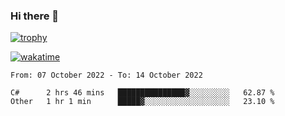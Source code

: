 ### Hi there 👋

[![trophy](https://github-profile-trophy.vercel.app/?username=cxnky&theme=dracula)](https://github.com/ryo-ma/github-profile-trophy)

[![wakatime](https://wakatime.com/badge/user/1c39c599-5497-41b9-a5be-2c4676e7fd23.svg)](https://wakatime.com/@1c39c599-5497-41b9-a5be-2c4676e7fd23)
<!--START_SECTION:waka-->

```text
From: 07 October 2022 - To: 14 October 2022

C#      2 hrs 46 mins   ███████████████▓░░░░░░░░░   62.87 %
Other   1 hr 1 min      █████▓░░░░░░░░░░░░░░░░░░░   23.10 %
```

<!--END_SECTION:waka-->
